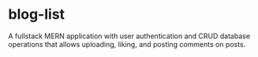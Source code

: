 # blog-list
A fullstack MERN application with user authentication and CRUD database operations that allows uploading, liking, and posting comments on posts.
